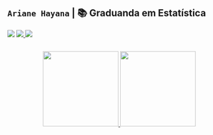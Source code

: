 ## `Ariane Hayana` | 📚 **Graduanda em Estatística**
      
  <a href="https://www.linkedin.com/in/arianehayana/" target="_blank"><img src="https://img.shields.io/badge/-LinkedIn-%230077B5?style=for-the-badge&logo=linkedin&logoColor=white" target="_blank"></a> 
  <a href="http://ariane-hayana.netlify.app/" target="_blank"><img src="https://img.shields.io/badge/Netlify-00C7B7?style=for-the-badge&logo=netlify&logoColor=white">
  <a href="mailto:ariane.hayana@outlook.com" target="_blank"><img src="https://img.shields.io/badge/Microsoft_Outlook-0078D4?style=for-the-badge&logo=microsoft-outlook&logoColor=white">
    
##

<div align="center">
  <a href="https://github.com/a-hayana">
  <img height="170em" src="https://github-readme-stats.vercel.app/api?username=a-hayana&show_icons=true&theme=dracula&include_all_commits=true&count_private=true"/>
  <img height="170em" src="https://github-readme-stats.vercel.app/api/top-langs/?username=a-hayana&layout=compact&langs_count=7&theme=dracula"/>
</div>
  
##
  
